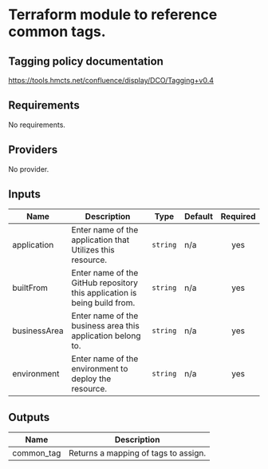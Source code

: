 
# Terraform module to reference common tags.

## Tagging policy documentation

https://tools.hmcts.net/confluence/display/DCO/Tagging+v0.4

## Requirements

No requirements.

## Providers

No provider.

## Inputs

| Name | Description | Type | Default | Required |
|------|-------------|------|---------|:--------:|
| application | Enter name of the application that Utilizes this resource. | `string` | n/a | yes |
| builtFrom | Enter name of the GitHub repository this application is being build from. | `string` | n/a | yes |
| businessArea | Enter name of the business area this application belong to. | `string` | n/a | yes |
| environment | Enter name of the environment to deploy the resource. | `string` | n/a | yes |

## Outputs

| Name | Description |
|------|-------------|
| common\_tag | Returns a mapping of tags to assign. |
